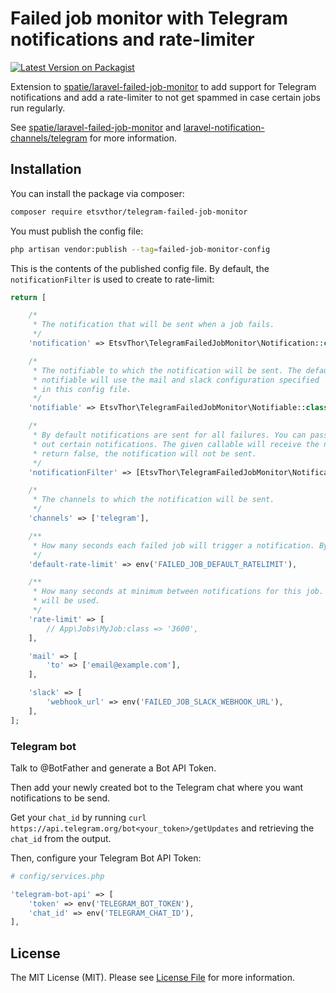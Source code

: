 # Failed job monitor with Telegram notifications and rate-limiter

[![Latest Version on Packagist](https://img.shields.io/packagist/v/etsvthor/telegram-failed-job-monitor.svg?style=flat-square)](https://packagist.org/packages/etsvthor/telegram-failed-job-monitor)

Extension to [spatie/laravel-failed-job-monitor](/https://github.com/spatie/laravel-failed-job-monitor) to add support for Telegram notifications and add a rate-limiter to not
get spammed in case certain jobs run regularly.

See [spatie/laravel-failed-job-monitor](/https://github.com/spatie/laravel-failed-job-monitor) and [laravel-notification-channels/telegram](\https://github.com/laravel-notification-channels/telegram/tree/master/src) for more information.

## Installation

You can install the package via composer:

```bash
composer require etsvthor/telegram-failed-job-monitor
```

You must publish the config file:

```bash
php artisan vendor:publish --tag=failed-job-monitor-config
```

This is the contents of the published config file. By default, the `notificationFilter` is used to create to rate-limit:

```php
return [

    /*
     * The notification that will be sent when a job fails.
     */
    'notification' => EtsvThor\TelegramFailedJobMonitor\Notification::class,

    /*
     * The notifiable to which the notification will be sent. The default
     * notifiable will use the mail and slack configuration specified
     * in this config file.
     */
    'notifiable' => EtsvThor\TelegramFailedJobMonitor\Notifiable::class,

    /*
     * By default notifications are sent for all failures. You can pass a callable to filter
     * out certain notifications. The given callable will receive the notification. If the callable
     * return false, the notification will not be sent.
     */
    'notificationFilter' => [EtsvThor\TelegramFailedJobMonitor\Notification::class, 'notificationFilter'],

    /*
     * The channels to which the notification will be sent.
     */
    'channels' => ['telegram'],

    /**
     * How many seconds each failed job will trigger a notification. By default, it does not rate-limit.
     */
    'default-rate-limit' => env('FAILED_JOB_DEFAULT_RATELIMIT'),

    /**
     * How many seconds at minimum between notifications for this job. If nothing is specified, the default-rate-limit
     * will be used.
     */
    'rate-limit' => [
        // App\Jobs\MyJob:class => '3600',
    ],

    'mail' => [
        'to' => ['email@example.com'],
    ],

    'slack' => [
        'webhook_url' => env('FAILED_JOB_SLACK_WEBHOOK_URL'),
    ],
];
```

### Telegram bot
Talk to @BotFather and generate a Bot API Token.

Then add your newly created bot to the Telegram chat where you want notifications to be send.

Get your `chat_id` by running `curl https://api.telegram.org/bot<your_token>/getUpdates` and retrieving the `chat_id`
from the output.

Then, configure your Telegram Bot API Token:

```php
# config/services.php

'telegram-bot-api' => [
    'token' => env('TELEGRAM_BOT_TOKEN'),
    'chat_id' => env('TELEGRAM_CHAT_ID'),
],
```

## License

The MIT License (MIT). Please see [License File](LICENSE.md) for more information.
